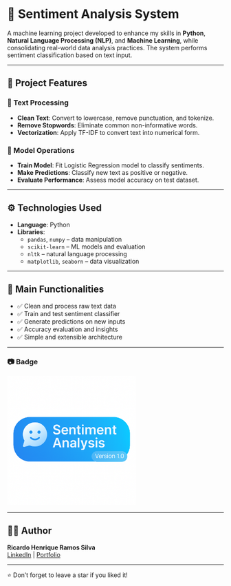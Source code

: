 # 💬 Sentiment Analysis System

A machine learning project developed to enhance my skills in **Python**, **Natural Language Processing (NLP)**, and **Machine Learning**, while consolidating real-world data analysis practices. The system performs sentiment classification based on text input.

---

## 📌 Project Features

### 🧠 Text Processing
- **Clean Text**: Convert to lowercase, remove punctuation, and tokenize.
- **Remove Stopwords**: Eliminate common non-informative words.
- **Vectorization**: Apply TF-IDF to convert text into numerical form.

### 🤖 Model Operations
- **Train Model**: Fit Logistic Regression model to classify sentiments.
- **Make Predictions**: Classify new text as positive or negative.
- **Evaluate Performance**: Assess model accuracy on test dataset.

---

## ⚙️ Technologies Used

- **Language**: Python  
- **Libraries**:  
  - `pandas`, `numpy` – data manipulation  
  - `scikit-learn` – ML models and evaluation  
  - `nltk` – natural language processing  
  - `matplotlib`, `seaborn` – data visualization  

---

## 🧩 Main Functionalities

- ✅ Clean and process raw text data  
- ✅ Train and test sentiment classifier  
- ✅ Generate predictions on new inputs  
- ✅ Accuracy evaluation and insights  
- ✅ Simple and extensible architecture  

---

<h3>📷 Badge</h3>

<p align="left">
  <img src="https://raw.githubusercontent.com/ricardohenrique1609/Analise-sentimentos/main/badge_sentiment.png" alt="Sentiment Analysis Badge" width="300"/>
</p>

---

## 👨‍💻 Author

**Ricardo Henrique Ramos Silva**  
[LinkedIn](https://linkedin.com/in/ricardo-henrique-28939b275) | [Portfolio](https://curriculoricardo.netlify.app/)

---

⭐️ Don’t forget to leave a star if you liked it!
